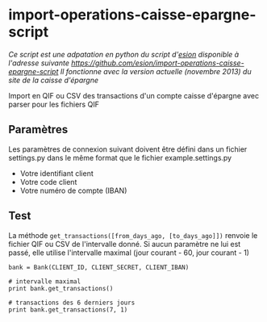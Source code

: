 import-operations-caisse-epargne-script
=======================================

*Ce script est une adpatation en python du script d'[esion][1] disponible à l'adresse suivante https://github.com/esion/import-operations-caisse-epargne-script*
*Il fonctionne avec la version actuelle (novembre 2013) du site de la caisse d'épargne*

Import en QIF ou CSV des transactions d'un compte caisse d'épargne avec parser pour les fichiers QIF

## Paramètres

Les paramètres de connexion suivant doivent être défini dans un fichier settings.py dans le même format que le fichier example.settings.py

 * Votre identifiant client
 * Votre code client
 * Votre numéro de compte (IBAN)

## Test

La méthode `get_transactions([from_days_ago, [to_days_ago]])` renvoie le fichier QIF ou CSV de l'intervalle donné. Si aucun paramètre ne lui est passé, elle utilise l'intervalle maximal (jour courant - 60, jour courant - 1)

    bank = Bank(CLIENT_ID, CLIENT_SECRET, CLIENT_IBAN)

    # intervalle maximal
    print bank.get_transactions()

    # transactions des 6 derniers jours
    print bank.get_transactions(7, 1)


  [1]: https://github.com/esion